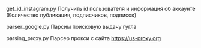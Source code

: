get_id_instagram.py Получить id пользователя и информация об аккаунте (Количество публикация, подписчиков, подписок)

parser_google.py Парсим поисковую выдачу гугла

parsing_proxy.py Парсер прокси с сайта https://us-proxy.org
